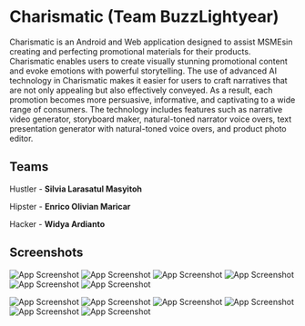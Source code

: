 # Charismatic (Team BuzzLightyear)

Charismatic is an Android and Web application designed to assist MSMEsin creating and perfecting promotional materials for their products.
Charismatic enables users to create visually stunning promotional content and evoke emotions with powerful storytelling.
The use of advanced AI technology in Charismatic makes it easier for users to craft narratives that are not only appealing but also effectively conveyed.
As a result, each promotion becomes more persuasive, informative, and captivating to a wide range of consumers.
The technology includes features such as narrative video generator, storyboard maker, natural-toned narrator voice overs, text presentation generator with natural-toned voice overs, and product photo editor.

## Teams

Hustler - **Silvia Larasatul Masyitoh**

Hipster - **Enrico Olivian Maricar**

Hacker - **Widya Ardianto**

## Screenshots

![App Screenshot](https://docs.google.com/uc?id=10Vu9If5ENe-hqw4cBZIWXFh7BMd1CA04)
![App Screenshot](https://docs.google.com/uc?id=1DFknK1fd0d9KhEC1iVu_TJ9LFxPfq4z-)
![App Screenshot](https://docs.google.com/uc?id=18_qmcCY0HJKuOt2Ric5lH1TqN1lxe3bT)
![App Screenshot](https://docs.google.com/uc?id=1gu8X7MMF1TM03FDwdwRU63hsumcqiv4A)
![App Screenshot](https://docs.google.com/uc?id=1wXcoMnLzjx9UgLFatEOr6StGIQpfJghl)
![App Screenshot](https://docs.google.com/uc?id=1EtLJYqDwAzNfZD6vWZHhmeW3q9gTMcj-)

![App Screenshot](https://docs.google.com/uc?id=1WE8lh8FiAqPg8oF_foqZKEArEXe0efMr)
![App Screenshot](https://docs.google.com/uc?id=12hbRxMNg1TsUgdSOwnudDNFtDii6Ms4C)
![App Screenshot](https://docs.google.com/uc?id=17MMIoyW6vHGvsA_n0Y6eesA0DHUrlq-4)
![App Screenshot](https://docs.google.com/uc?id=1zPIFFTQENBl0vzPRB05xgtW5TEMichbz)
![App Screenshot](https://docs.google.com/uc?id=1evA-mkDt40zG7E7nlbtXmM-hMEch9i9r)
![App Screenshot](https://docs.google.com/uc?id=19gDZ6QY1dUPrnoPnEom38mxcftlciqtQ)
